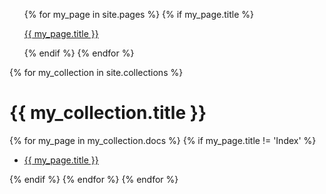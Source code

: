 <ul class="page-list">
    {% for my_page in site.pages %}
        {% if my_page.title %}
            <p><a class="page-link" href="{{ my_page.url | prepend: site.baseurl }}">{{ my_page.title }}</a></p>
        {% endif %}
    {% endfor %}
</ul>


{% for my_collection in site.collections %}
<h1 class="page-heading">{{ my_collection.title }}</h1>
    {% for my_page in my_collection.docs %}
      {% if my_page.title != 'Index' %}
        <ul class="collection-page">
         <li><a class="page-link" href="{{ my_page.url | prepend: site.baseurl }}">{{ my_page.title }}</a></li>
            </ul>
        {% endif %}
    {% endfor %}
{% endfor %}
